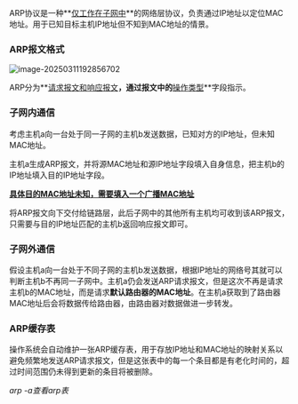 ARP协议是一种**<u>仅工作在子网中</u>**的网络层协议，负责通过IP地址以定位MAC地址。用于已知目标主机IP地址但不知到MAC地址的情景。

### ARP报文格式

![image-20250311192856702](https://chx-typora.oss-cn-hangzhou.aliyuncs.com/typora/image-20250311192856702.png)

ARP分为**<u>请求报文和响应报文</u>**，通过报文中的**<u>操作类型</u>**字段指示。

### 子网内通信

考虑主机a向一台处于同一子网的主机b发送数据，已知对方的IP地址，但未知MAC地址。

主机a生成ARP报文，并将源MAC地址和源IP地址字段填入自身信息，把主机b的IP地址填入目的IP地址字段。

**<u>具体目的MAC地址未知，需要填入一个广播MAC地址</u>**

将ARP报文向下交付给链路层，此后子网中的其他所有主机均可收到该ARP报文，只需要与目的IP地址匹配的主机b返回响应报文即可。

### 子网外通信

假设主机a向一台处于不同子网的主机b发送数据，根据IP地址的网络号其就可以判断主机b不再同一子网中。主机a仍会发送ARP请求报文，但是这次不再是请求主机b的MAC地址，而是请求**默认路由器的MAC地址**。在主机a获取到了路由器MAC地址后会将数据传给路由器，由路由器对数据做进一步转发。

### ARP缓存表

操作系统会自动维护一张ARP缓存表，用于存放IP地址和MAC地址的映射关系以避免频繁地发送ARP请求报文，但是这张表中的每一个条目都是有老化时间的，超过时间范围仍未得到更新的条目将被删除。

*arp -a查看arp表*